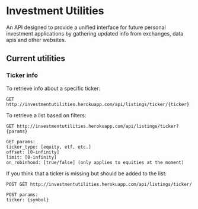 # Investment Utilities

An API designed to provide a unified interface for future personal investment applications by gathering updated info from exchanges, data apis and other websites.

## Current utilities

### Ticker info

To retrieve info about a specific ticker:

```
GET http://investmentutilities.herokuapp.com/api/listings/ticker/{ticker}
```

To retrieve a list based on filters:

```
GET http://investmentutilities.herokuapp.com/api/listings/ticker?{params}

GET params:
ticker_type: [equity, etf, etc.]
offset: [0-infinity]
limit: [0-infinity]
on_robinhood: [true/false] (only applies to equities at the moment)
```

If you think that a ticker is missing but should be added to the list:

```
POST GET http://investmentutilities.herokuapp.com/api/listings/ticker/

POST params:
ticker: {symbol}
```